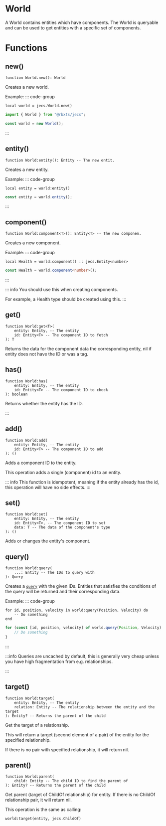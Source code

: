 # World

A World contains entities which have components. The World is queryable and can be used to get entities with a specific set of components.

# Functions

## new()
```luau
function World.new(): World
```
Creates a new world.

Example:
::: code-group

```luau [luau]
local world = jecs.World.new()
```

```ts [typescript]
import { World } from "@rbxts/jecs";

const world = new World();
```

:::

## entity()
```luau
function World:entity(): Entity -- The new entit.
```
Creates a new entity.

Example:
::: code-group

```luau [luau]
local entity = world:entity()
```

```ts [typescript]
const entity = world.entity();
```

:::

## component()
```luau
function World:component<T>(): Entity<T> -- The new componen.
```
Creates a new component.

Example:
::: code-group

```luau [luau]
local Health = world:component() :: jecs.Entity<number>
```

```ts [typescript]
const Health = world.component<number>();
```
:::

::: info
You should use this when creating components.

For example, a Health type should be created using this.
:::

## get()
```luau
function World:get<T>(
    entity: Entity, -- The entity
    id: Entity<T> -- The component ID to fetch
): T
```
Returns the data for the component data the corresponding entity, nil if entity does not have the ID or was a tag.

## has()
```luau
function World:has(
    entity: Entity, -- The entity
    id: Entity<T> -- The component ID to check
): boolean
```
Returns whether the entity has the ID.

:::

## add()
```luau
function World:add(
    entity: Entity, -- The entity
    id: Entity<T> -- The component ID to add
): ()
```
Adds a component ID to the entity.

This operation adds a single (component) id to an entity.

::: info
This function is idempotent, meaning if the entity already has the id, this operation will have no side effects.
:::


## set()
```luau
function World:set(
    entity: Entity, -- The entity
    id: Entity<T>, -- The component ID to set
    data: T -- The data of the component's type
): ()
```
Adds or changes the entity's component.

## query()
```luau
function World:query(
    ...: Entity -- The IDs to query with
): Query
```
Creates a [`query`](query) with the given IDs. Entities that satisfies the conditions of the query will be returned and their corresponding data.

Example:
::: code-group

```luau [luau]
for id, position, velocity in world:query(Position, Velocity) do
	-- Do something
end
```

```ts [typescript]
for (const [id, position, velocity] of world.query(Position, Velocity) {
    // Do something
}
```

:::

:::info
Queries are uncached by default, this is generally very cheap unless you have high fragmentation from e.g. relationships.

:::
## target()
```luau
function World:target(
    entity: Entity, -- The entity
    relation: Entity -- The relationship between the entity and the target
): Entity? -- Returns the parent of the child
```

Get the target of a relationship.

This will return a target (second element of a pair) of the entity for the specified relationship.

If there is no pair with specified relationship, it will return nil.

## parent()
```luau
function World:parent(
    child: Entity -- The child ID to find the parent of
): Entity? -- Returns the parent of the child
```

Get parent (target of ChildOf relationship) for entity. If there is no ChildOf relationship pair, it will return nil.

This operation is the same as calling:

```luau
world:target(entity, jecs.ChildOf)
```
